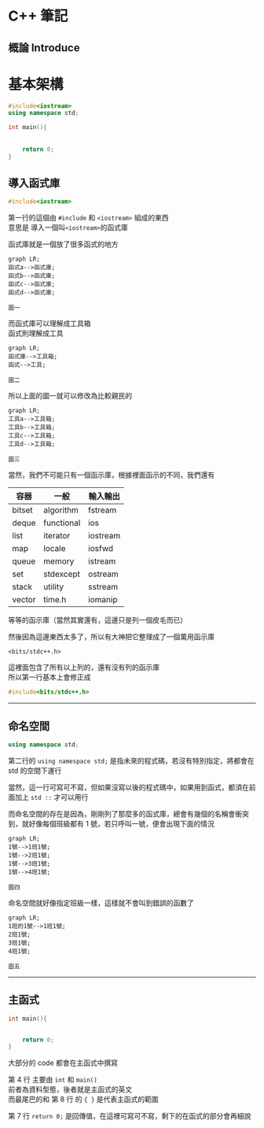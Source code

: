 # **C++ 筆記**  
## 概論 Introduce  

# 基本架構  

```cpp
#include<iostream>
using namespace std;

int main(){
    
    
    return 0;
}
```

## 導入函式庫  

```cpp
#include<iostream>
```

第一行的這個由 ```#include``` 和 ```<iostream>``` 組成的東西  
意思是 導入一個叫```<iostream>```的函式庫  

函式庫就是一個放了很多函式的地方  

```mermaid
graph LR;
函式a-->函式庫;
函式b-->函式庫;
函式c-->函式庫;
函式d-->函式庫;
```
```圖一```


而函式庫可以理解成工具箱  
函式則理解成工具  

```mermaid
graph LR;
函式庫-->工具箱;
函式-->工具;
```
```圖二```

所以上面的圖一就可以修改為比較親民的  
```mermaid
graph LR;
工具a-->工具箱;
工具b-->工具箱;
工具c-->工具箱;
工具d-->工具箱;
```
```圖三```

當然，我們不可能只有一個函示庫，根據裡面函示的不同，我們還有  


|   容器    |    一般   |  輸入輸出  |
| -------- | --------  | -------- |
|bitset  |algorithm |fstream |
|deque   |functional |ios    |
|list    |iterator |iostream |
|map     |locale |iosfwd     |
|queue   |memory |istream    |
|set     |stdexcept |ostream |
|stack   |utility |sstream   |
|vector  |time.h |iomanip    |

等等的函示庫（當然其實還有，這邊只是列一個皮毛而已）  

然後因為這邊東西太多了，所以有大神把它整理成了一個萬用函示庫  

```<bits/stdc++.h>```

這裡面包含了所有以上列的，還有沒有列的函示庫  
所以第一行基本上會修正成  
```cpp 
#include<bits/stdc++.h>
```

---

## 命名空間

```cpp
using namespace std;
```

第二行的 ```using namespace std;``` 是指未來的程式碼，若沒有特別指定，將都會在 std 的空間下運行  
    
當然，這一行可寫可不寫，但如果沒寫以後的程式碼中，如果用到函式，都須在前面加上 ```std ::``` 才可以用行  

而命名空間的存在是因為，剛剛列了那麼多的函式庫，總會有幾個的名稱會衝突到，就好像每個班級都有 1 號，若只呼叫一號，便會出現下面的情況  
    
```mermaid
graph LR;
1號-->1班1號;
1號-->2班1號;
1號-->3班1號;
1號-->4班1號;
```
```圖四```

命名空間就好像指定班級一樣，這樣就不會叫到錯誤的函數了  
    
```mermaid
graph LR;
1班的1號-->1班1號;
2班1號;
3班1號;
4班1號;
```
```圖五```
    
---

## 主函式  

```cpp
int main(){


    return 0;
}
```
    
大部分的 code 都會在主函式中撰寫  
    
第 4 行 主要由 ```int``` 和 ```main()```   
前者為資料型態，後者就是主函式的英文  
而最尾巴的和 第 8 行 的 ```{ }``` 是代表主函式的範圍  
    
第 7 行 ```return 0;``` 是回傳值，在這裡可寫可不寫，剩下的在函式的部分會再細說  
